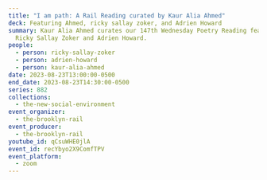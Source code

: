 ```yaml
---
title: "I am path: A Rail Reading curated by Kaur Alia Ahmed"
deck: Featuring Ahmed, ricky sallay zoker, and Adrien Howard
summary: Kaur Alia Ahmed curates our 147th Wednesday Poetry Reading featuring
  Ricky Sallay Zoker and Adrien Howard.
people:
  - person: ricky-sallay-zoker
  - person: adrien-howard
  - person: kaur-alia-ahmed
date: 2023-08-23T13:00:00-0500
end_date: 2023-08-23T14:30:00-0500
series: 882
collections:
  - the-new-social-environment
event_organizer:
  - the-brooklyn-rail
event_producer:
  - the-brooklyn-rail
youtube_id: qCsuWHE0jlA
event_id: recYbyo2X9ComfTPV
event_platform:
  - zoom
---
```

